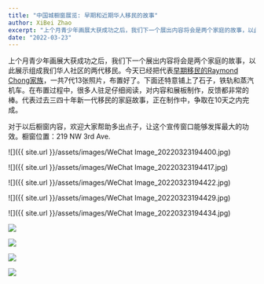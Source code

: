 ```yaml
---
title: "中国城橱窗展览: 早期和近期华人移民的故事"
author: XiBei Zhao
excerpt: "上个月青少年画展大获成功之后，我们下一个展出内容将会是两个家庭的故事，以此展示组成我们华人社区的两代移民。今天已经把代表早期移民的Raymond Chong家族，一共7代13张照片，布置好了。下面还特意铺上了石子，铁轨和蒸汽机车。在布置过程中，很多人驻足仔细阅读，对内容和展板制作，反馈都非常的棒。代表过去三四十年新一代移民的家庭故事，正在制作中，争取在10天之内完成。"
date: "2022-03-23"
---
```


上个月青少年画展大获成功之后，我们下一个展出内容将会是两个家庭的故事，以此展示组成我们华人社区的两代移民。今天已经把代表[早期移民的Raymond Chong家族](https://www.mychinaroots.com/samples/zhang-odyssey/#1)，一共7代13张照片，布置好了。下面还特意铺上了石子，铁轨和蒸汽机车。在布置过程中，很多人驻足仔细阅读，对内容和展板制作，反馈都非常的棒。代表过去三四十年新一代移民的家庭故事，正在制作中，争取在10天之内完成。

对于以后橱窗内容，欢迎大家帮助多出点子，让这个宣传窗口能够发挥最大的功效。橱窗位置：219 NW 3rd Ave.

![]({{ site.url }}/assets/images/WeChat Image_20220323194400.jpg)

![]({{ site.url }}/assets/images/WeChat Image_20220323194417.jpg)

![]({{ site.url }}/assets/images/WeChat Image_20220323194422.jpg)

![]({{ site.url }}/assets/images/WeChat Image_20220323194429.jpg)

![]({{ site.url }}/assets/images/WeChat Image_20220323194434.jpg)

![](https://res.cloudinary.com/dhngj18do/image/upload/f_auto,q_auto/v1/images/two_generations_001s)

![](https://res.cloudinary.com/dhngj18do/image/upload/f_auto,q_auto/v1/images/two_generations_002s)

![](https://res.cloudinary.com/dhngj18do/image/upload/f_auto,q_auto/v1/images/two_generations_003s)

![](https://res.cloudinary.com/dhngj18do/image/upload/f_auto,q_auto/v1/images/two_generations_004s)
